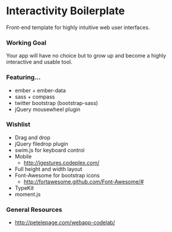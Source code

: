 # Interactivity Boilerplate #

Front-end template for highly intuitive web user interfaces.

### Working Goal ###

Your app will have no choice but to grow up and become a highly interactive and usable tool.

### Featuring... ###

- ember + ember-data
- sass + compass
- twitter bootstrap (bootstrap-sass)
- jQuery mousewheel plugin

### Wishlist ###

- Drag and drop
- jQuery filedrop plugin
- swim.js for keyboard control
- Mobile
	- http://jgestures.codeplex.com/
- Full height and width layout
- Font-Awesome for bootstrap icons
	- http://fortawesome.github.com/Font-Awesome/#
- TypeKit
- moment.js

### General Resources ###

- http://petelepage.com/webapp-codelab/
